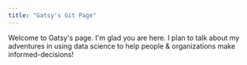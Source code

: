 ```yaml
---
title: "Gatsy's Git Page"
---
```


Welcome to Gatsy's page. I'm glad you are here. I plan to talk about my adventures in using data science to help people & organizations make informed-decisions!
